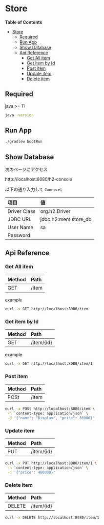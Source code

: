 # Store

**Table of Contents**

- [Store](#store)
    - [Required](#required)
    - [Run App](#run-app)
    - [Show Database](#show-database)
    - [Api Reference](#api-reference)
        - [Get All item](#get-all-item)
        - [Get item by Id](#get-item-by-id)
        - [Post item](#post-item)
        - [Update item](#update-item)
        - [Delete item](#delete-item)

## Required

java >= 11

```sh
java -version
```

## Run App

```sh
./gradlew bootRun
```

## Show Database

次のページにアクセス

http://localhost:8080/h2-console

以下の通り入力して `Connecet`

|項目|値|
|:---|:---|
|Driver Class|org.h2.Driver|
|JDBC URL|jdbc:h2:mem:store_db|
|User Name|sa|
|Password||

## Api Reference

### Get All item

| Method | Path  |
| :----- | :---- |
| GET    | /item |

example

```sh
curl -x GET http://localhost:8080/item
```

### Get item by Id

| Method | Path       |
| :----- | :--------- |
| GET    | /item/{id} |

example

```sh
curl -x GET http://localhost:8080/item/1
```

### Post item

| Method | Path  |
| :----- | :---- |
| POSt   | /item |

```sh
curl -x POSt http://localhost:8080/item \
 -h `content-type: application/json` \
 -d '{"name": "Display", "price": 36000}'
```

### Update item

| Method | Path       |
| :----- | :--------- |
| PUT   | /item/{id} |

```sh
curl -x PUT http://localhost:8080/item/1 \
 -h `content-type: application/json` \
 -d '{"price": 460000}'
```

### Delete item

| Method | Path       |
| :----- | :--------- |
| DELETE | /item/{id} |

```sh
curl -x DELETE http://localhost:8080/item/1
```
